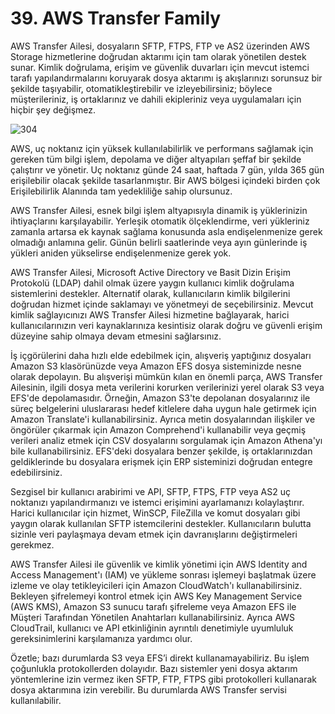 ﻿# 39. AWS Transfer Family
AWS Transfer Ailesi, dosyaların SFTP, FTPS, FTP ve AS2 üzerinden AWS Storage hizmetlerine doğrudan aktarımı için tam olarak yönetilen destek sunar. Kimlik doğrulama, erişim ve güvenlik duvarları için mevcut istemci tarafı yapılandırmalarını koruyarak dosya aktarımı iş akışlarınızı sorunsuz bir şekilde taşıyabilir, otomatikleştirebilir ve izleyebilirsiniz; böylece müşterileriniz, iş ortaklarınız ve dahili ekipleriniz veya uygulamaları için hiçbir şey değişmez.

![304](https://github.com/fatihes1/AWS-ile-Bulut-Bilisimin-Temelleri/assets/54971670/e46e2fc2-c71d-41ad-9a78-3e89c9f4898b)

AWS, uç noktanız için yüksek kullanılabilirlik ve performans sağlamak için gereken tüm bilgi işlem, depolama ve diğer altyapıları şeffaf bir şekilde çalıştırır ve yönetir. Uç noktanız günde 24 saat, haftada 7 gün, yılda 365 gün erişilebilir olacak şekilde tasarlanmıştır. Bir AWS bölgesi içindeki birden çok Erişilebilirlik Alanında tam yedekliliğe sahip olursunuz.

AWS Transfer Ailesi, esnek bilgi işlem altyapısıyla dinamik iş yüklerinizin ihtiyaçlarını karşılayabilir. Yerleşik otomatik ölçeklendirme, veri yükleriniz zamanla artarsa ek kaynak sağlama konusunda asla endişelenmenize gerek olmadığı anlamına gelir. Günün belirli saatlerinde veya ayın günlerinde iş yükleri aniden yükselirse endişelenmenize gerek yok.

AWS Transfer Ailesi, Microsoft Active Directory ve Basit Dizin Erişim Protokolü (LDAP) dahil olmak üzere yaygın kullanıcı kimlik doğrulama sistemlerini destekler. Alternatif olarak, kullanıcıların kimlik bilgilerini doğrudan hizmet içinde saklamayı ve yönetmeyi de seçebilirsiniz. Mevcut kimlik sağlayıcınızı AWS Transfer Ailesi hizmetine bağlayarak, harici kullanıcılarınızın veri kaynaklarınıza kesintisiz olarak doğru ve güvenli erişim düzeyine sahip olmaya devam etmesini sağlarsınız.

İş içgörülerini daha hızlı elde edebilmek için, alışveriş yaptığınız dosyaları Amazon S3 klasörünüzde veya Amazon EFS dosya sisteminizde nesne olarak depolayın. Bu alışverişi mümkün kılan en önemli parça, AWS Transfer Ailesinin, ilgili dosya meta verilerini korurken verilerinizi yerel olarak S3 veya EFS'de depolamasıdır. Örneğin, Amazon S3'te depolanan dosyalarınız ile süreç belgelerini uluslararası hedef kitlelere daha uygun hale getirmek için Amazon Translate'i kullanabilirsiniz. Ayrıca metin dosyalarından ilişkiler ve öngörüler çıkarmak için Amazon Comprehend'i kullanabilir veya geçmiş verileri analiz etmek için CSV dosyalarını sorgulamak için Amazon Athena'yı bile kullanabilirsiniz. EFS'deki dosyalara benzer şekilde, iş ortaklarınızdan geldiklerinde bu dosyalara erişmek için ERP sisteminizi doğrudan entegre edebilirsiniz.

Sezgisel bir kullanıcı arabirimi ve API, SFTP, FTPS, FTP veya AS2 uç noktanızı yapılandırmanızı ve istemci erişimini ayarlamanızı kolaylaştırır. Harici kullanıcılar için hizmet, WinSCP, FileZilla ve komut dosyaları gibi yaygın olarak kullanılan SFTP istemcilerini destekler. Kullanıcıların bulutta sizinle veri paylaşmaya devam etmek için davranışlarını değiştirmeleri gerekmez.

AWS Transfer Ailesi ile güvenlik ve kimlik yönetimi için AWS Identity and Access Management'ı (IAM) ve yükleme sonrası işlemeyi başlatmak üzere izleme ve olay tetikleyicileri için Amazon CloudWatch'ı kullanabilirsiniz. Bekleyen şifrelemeyi kontrol etmek için AWS Key Management Service (AWS KMS), Amazon S3 sunucu tarafı şifreleme veya Amazon EFS ile Müşteri Tarafından Yönetilen Anahtarları kullanabilirsiniz. Ayrıca AWS CloudTrail, kullanıcı ve API etkinliğinin ayrıntılı denetimiyle uyumluluk gereksinimlerini karşılamanıza yardımcı olur.

Özetle; bazı durumlarda S3 veya EFS’i direkt kullanamayabiliriz. Bu işlem çoğunlukla protokollerden dolayıdır. Bazı sistemler yeni dosya aktarım yöntemlerine izin vermez iken SFTP, FTP, FTPS gibi protokolleri kullanarak dosya aktarımına izin verebilir. Bu durumlarda AWS Transfer servisi kullanılabilir.

